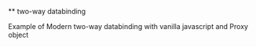 ** two-way databinding

Example of Modern two-way databinding with vanilla javascript and Proxy object